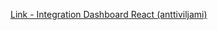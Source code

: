 [Link - Integration Dashboard React (anttiviljami)](https://github.com/anttiviljami/zabbix-web-monitoring-screen)
